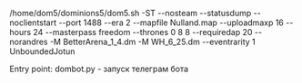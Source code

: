 /home/dom5/dominions5/dom5.sh -ST --nosteam --statusdump --noclientstart --port 1488 --era 2 --mapfile Nulland.map --uploadmaxp 16 --hours 24 --masterpass freedom --thrones 0 8 8 --requiredap 20 --norandres -M BetterArena_1_4.dm -M WH_6_25.dm --eventrarity 1 UnboundedJotun

Entry point:
dombot.py - запуск телеграм бота
